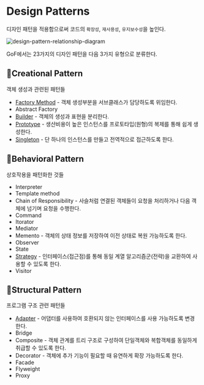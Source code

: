 # Design Patterns

디자인 패턴을 적용함으로써 코드의 `확장성`, `재사용성`, `유지보수성`을 높인다.  

![design-pattern-relationship-diagram](https://user-images.githubusercontent.com/46877318/98826716-6a6b6d00-2479-11eb-8a51-948c95db9523.png)

GoF에서는 23가지의 디자인 패턴을 다음 3가지 유형으로 분류한다.
## 📌Creational Pattern
객체 생성과 관련된 패턴들
- [Factory Method](https://github.com/hyerinlee/TIL/blob/master/design-patterns/factory-method.md) - 객체 생성부분을 서브클래스가 담당하도록 위임한다.
- Abstract Factory
- [Builder](https://github.com/hyerinlee/TIL/blob/master/design-patterns/builder.md) - 객체의 생성과 표현을 분리한다.
- [Prototype](https://github.com/hyerinlee/TIL/blob/master/design-patterns/prototype.md) - 생산비용이 높은 인스턴스를 프로토타입(원형)의 복제를 통해 쉽게 생성한다.
- [Singleton](https://github.com/hyerinlee/TIL/blob/master/design-patterns/prototype.md) - 단 하나의 인스턴스를 만들고 전역적으로 접근하도록 한다.

## 📌Behavioral Pattern
상호작용을 패턴화한 것들
- Interpreter
- Template method
- Chain of Responsibility - 사슬처럼 연결된 객체들이 요청을 처리하거나 다음 객체에 넘기며 요청을 수행한다.
- Command
- Itorator
- Mediator
- Memento - 객체의 상태 정보를 저장하여 이전 상태로 복원 가능하도록 한다.
- Observer
- State
- [Strategy](https://github.com/hyerinlee/TIL/blob/master/design-patterns/strategy.md) - 인터페이스(접근점)를 통해 동일 계열 알고리즘군(전략)을 교환하여 사용할 수 있도록 한다.
- Visitor

## 📌Structural Pattern
프로그램 구조 관련 패턴들
- [Adapter](https://github.com/hyerinlee/TIL/blob/master/design-patterns/adapter.md) - 어댑터를 사용하여 호환되지 않는 인터페이스를 사용 가능하도록 변경한다.
- Bridge
- Composite - 객체 관계를 트리 구조로 구성하여 단일객체와 복합객체를 동일하게 취급할 수 있도록 한다.
- Decorator - 객체에 추가 기능이 필요할 때 유연하게 확장 가능하도록 한다.
- Facade
- Flyweight
- Proxy

